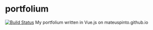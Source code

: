 # portfolium
[![Build Status](https://travis-ci.org/mateuspinto/portfolium.svg?branch=master)](https://travis-ci.org/mateuspinto/portfolium)
My portfolium written in Vue.js on mateuspinto.github.io
